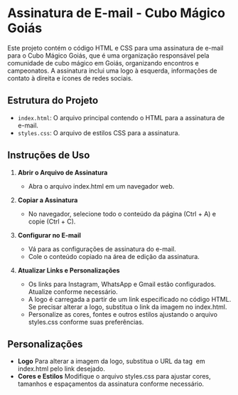 # Assinatura de E-mail - Cubo Mágico Goiás

Este projeto contém o código HTML e CSS para uma assinatura de e-mail para o Cubo Mágico Goiás, que é uma organização responsável pela comunidade de cubo mágico em Goiás, organizando encontros e campeonatos. A assinatura inclui uma logo à esquerda, informações de contato à direita e ícones de redes sociais.

## Estrutura do Projeto

- `index.html`: O arquivo principal contendo o HTML para a assinatura de e-mail.
- `styles.css`: O arquivo de estilos CSS para a assinatura.

## Instruções de Uso

1. **Abrir o Arquivo de Assinatura**
    - Abra o arquivo index.html em um navegador web.

2. **Copiar a Assinatura**
    - No navegador, selecione todo o conteúdo da página (Ctrl + A) e copie (Ctrl + C).

3. **Configurar no E-mail**
    - Vá para as configurações de assinatura do e-mail.
    - Cole o conteúdo copiado na área de edição da assinatura.

4. **Atualizar Links e Personalizações**
    - Os links para Instagram, WhatsApp e Gmail estão configurados. Atualize conforme necessário.
    - A logo é carregada a partir de um link especificado no código HTML. Se precisar alterar a logo, substitua o link da imagem no index.html.
    - Personalize as cores, fontes e outros estilos ajustando o arquivo styles.css conforme suas preferências.

## Personalizações

- **Logo** Para alterar a imagem da logo, substitua o URL da tag <img> em index.html pelo link desejado.
- **Cores e Estilos** Modifique o arquivo styles.css para ajustar cores, tamanhos e espaçamentos da assinatura conforme necessário.
